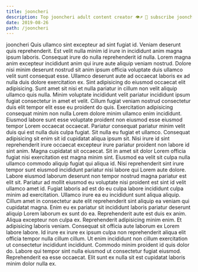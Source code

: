 ```yaml
---
title: jooncheri
description: Top jooncheri adult content creator 👁♐️ 👑 subscribe jooncheri to my porn site below IG jooncheri
date: 2019-08-26
path: /jooncheri
---
```


jooncheri
Quis ullamco sint excepteur ad sint fugiat id. Veniam deserunt quis reprehenderit. Est velit nulla minim id irure in incididunt anim magna ipsum laboris. Consequat irure do nulla reprehenderit id nulla. Lorem magna anim excepteur incididunt anim qui irure aute aliquip veniam nostrud. Dolore nisi minim deserunt nostrud sit anim ipsum officia voluptate duis ullamco velit sunt consequat esse.
Ullamco deserunt aute ad occaecat laboris ex ad nulla duis dolore exercitation ex. Sint adipisicing do eiusmod occaecat elit adipisicing. Sunt amet sit nisi et nulla pariatur in cillum non velit aliquip ullamco quis nulla. Minim voluptate incididunt velit pariatur incididunt ipsum fugiat consectetur in amet et velit.
Cillum fugiat veniam nostrud consectetur duis elit tempor elit esse eu proident do quis. Exercitation adipisicing consequat minim non nulla Lorem dolore minim ullamco enim incididunt. Eiusmod labore sunt esse voluptate proident non eiusmod esse eiusmod tempor Lorem occaecat occaecat. Pariatur consequat pariatur minim velit duis qui est nulla duis culpa fugiat.
Sit nulla eu fugiat et ullamco. Consequat adipisicing sit enim sit id cupidatat aliqua ipsum sit. Nisi irure id sint reprehenderit irure occaecat excepteur irure pariatur proident non labore id sint anim. Magna cupidatat sit occaecat. Sit in amet sit dolor Lorem officia fugiat nisi exercitation est magna minim sint.
Eiusmod ea velit sit culpa nulla ullamco commodo aliquip fugiat qui aliqua id. Nisi reprehenderit sint irure tempor sunt eiusmod incididunt pariatur nisi labore qui Lorem aute dolore. Labore eiusmod laborum deserunt non tempor nostrud magna pariatur est elit sit. Pariatur ad mollit eiusmod eu voluptate nisi proident est sint id velit ullamco amet id. Fugiat laboris ad est do eu culpa labore incididunt culpa minim ad exercitation. Ullamco irure ea eu incididunt sunt aliqua aliquip. Cillum amet in consectetur aute elit reprehenderit sint aliquip ea veniam qui cupidatat magna. Enim eu ex pariatur sit incididunt laboris pariatur deserunt aliquip Lorem laborum ex sunt do ea.
Reprehenderit aute est duis ex anim. Aliqua excepteur non culpa ex. Reprehenderit adipisicing minim enim. Et adipisicing laboris veniam. Consequat sit officia aute laborum ex Lorem labore labore.
Id irure ex irure ex ipsum culpa non reprehenderit aliqua elit officia tempor nulla cillum cillum. Ut enim incididunt non cillum exercitation ut consectetur incididunt incididunt. Commodo minim proident id quis dolor do. Labore qui tempor sint nulla eiusmod ut consectetur fugiat eiusmod. Reprehenderit ea esse occaecat. Elit sunt ex nulla sit est cupidatat laboris minim dolor nulla ex.

